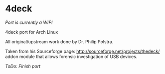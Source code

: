 4deck
=====

*Port is currently a WIP!*

4deck port for Arch Linux 

All original/upstream work done by Dr. Philip Polstra.

Taken from his Sourceforge page: http://sourceforge.net/projects/thedeck/
addon module that allows forensic investigation of USB devices.

*ToDo:*
*Finish port*
